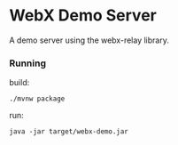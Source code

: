 # WebX Demo Server

A demo server using the webx-relay library.

### Running

build:

```
./mvnw package
```

run:

```
java -jar target/webx-demo.jar
```

